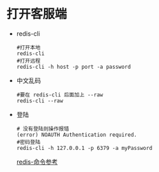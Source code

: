 # 打开客服端

- redis-cli

    ```
    #打开本地
    redis-cli
    #打开远程 
    redis-cli -h host -p port -a password
    ```

- 中文乱码

    ```
    #要在 redis-cli 后面加上 --raw
    redis-cli --raw
    ```
- 登陆

    ```
    # 没有登陆则操作报错
    (error) NOAUTH Authentication required.
    #密码登陆
    redis-cli -h 127.0.0.1 -p 6379 -a myPassword
    ```

    [redis-命令参考](http://doc.redisfans.com/)


